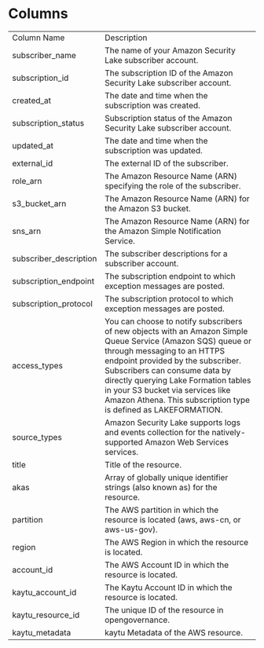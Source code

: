 # Columns  

<table>
	<tr><td>Column Name</td><td>Description</td></tr>
	<tr><td>subscriber_name</td><td>The name of your Amazon Security Lake subscriber account.</td></tr>
	<tr><td>subscription_id</td><td>The subscription ID of the Amazon Security Lake subscriber account.</td></tr>
	<tr><td>created_at</td><td>The date and time when the subscription was created.</td></tr>
	<tr><td>subscription_status</td><td>Subscription status of the Amazon Security Lake subscriber account.</td></tr>
	<tr><td>updated_at</td><td>The date and time when the subscription was updated.</td></tr>
	<tr><td>external_id</td><td>The external ID of the subscriber.</td></tr>
	<tr><td>role_arn</td><td>The Amazon Resource Name (ARN) specifying the role of the subscriber.</td></tr>
	<tr><td>s3_bucket_arn</td><td>The Amazon Resource Name (ARN) for the Amazon S3 bucket.</td></tr>
	<tr><td>sns_arn</td><td>The Amazon Resource Name (ARN) for the Amazon Simple Notification Service.</td></tr>
	<tr><td>subscriber_description</td><td>The subscriber descriptions for a subscriber account.</td></tr>
	<tr><td>subscription_endpoint</td><td>The subscription endpoint to which exception messages are posted.</td></tr>
	<tr><td>subscription_protocol</td><td>The subscription protocol to which exception messages are posted.</td></tr>
	<tr><td>access_types</td><td>You can choose to notify subscribers of new objects with an Amazon Simple Queue Service (Amazon SQS) queue or through messaging to an HTTPS endpoint provided by the subscriber. Subscribers can consume data by directly querying Lake Formation tables in your S3 bucket via services like Amazon Athena. This subscription type is defined as LAKEFORMATION.</td></tr>
	<tr><td>source_types</td><td>Amazon Security Lake supports logs and events collection for the natively-supported Amazon Web Services services.</td></tr>
	<tr><td>title</td><td>Title of the resource.</td></tr>
	<tr><td>akas</td><td>Array of globally unique identifier strings (also known as) for the resource.</td></tr>
	<tr><td>partition</td><td>The AWS partition in which the resource is located (aws, aws-cn, or aws-us-gov).</td></tr>
	<tr><td>region</td><td>The AWS Region in which the resource is located.</td></tr>
	<tr><td>account_id</td><td>The AWS Account ID in which the resource is located.</td></tr>
	<tr><td>kaytu_account_id</td><td>The Kaytu Account ID in which the resource is located.</td></tr>
	<tr><td>kaytu_resource_id</td><td>The unique ID of the resource in opengovernance.</td></tr>
	<tr><td>kaytu_metadata</td><td>kaytu Metadata of the AWS resource.</td></tr>
</table>